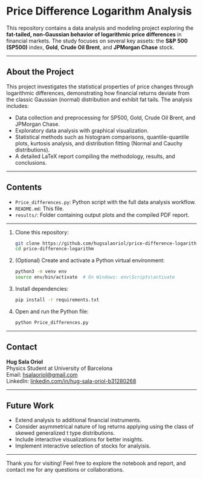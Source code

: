 # Price Difference Logarithm Analysis

This repository contains a data analysis and modeling project exploring the **fat-tailed, non-Gaussian behavior of logarithmic price differences** in financial markets. The study focuses on several key assets: the **S&P 500 (SP500)** index, **Gold**, **Crude Oil Brent**, and **JPMorgan Chase** stock.

---

## About the Project

This project investigates the statistical properties of price changes through logarithmic differences, demonstrating how financial returns deviate from the classic Gaussian (normal) distribution and exhibit fat tails. The analysis includes:

- Data collection and preprocessing for SP500, Gold, Crude Oil Brent, and JPMorgan Chase.
- Exploratory data analysis with graphical visualization.
- Statistical methods such as histogram comparisons, quantile-quantile plots, kurtosis analysis, and distribution fitting (Normal and Cauchy distributions).
- A detailed LaTeX report compiling the methodology, results, and conclusions.

---

## Contents

- `Price_differences.py`: Python script with the full data analysis workflow.
- `README.md`: This file.
- `results/`: Folder containing output plots and the compiled PDF report.

---

1. Clone this repository:

   ```bash
   git clone https://github.com/hugsalaoriol/price-difference-logarithm.git
   cd price-difference-logarithm
   ```

2. (Optional) Create and activate a Python virtual environment:

   ```bash
   python3 -m venv env
   source env/bin/activate  # On Windows: env\Scripts\activate
   ```

3. Install dependencies:

   ```bash
   pip install -r requirements.txt
   ```

4. Open and run the Python file:

   ```bash
   python Price_differences.py
   ```

---

## Contact

**Hug Sala Oriol**  
Physics Student at University of Barcelona  
Email: hsalaoriol@gmail.com  
LinkedIn: [linkedin.com/in/hug-sala-oriol-b31280268](https://www.linkedin.com/in/hug-sala-oriol-b31280268)

---

## Future Work

- Extend analysis to additional financial instruments.
- Consider asymmetrical nature of log returns applying using the class of skewed generalized t type distributions.
- Include interactive visualizations for better insights.
- Implement interactive selection of stocks for analyisis.

---

Thank you for visiting! Feel free to explore the notebook and report, and contact me for any questions or collaborations.

